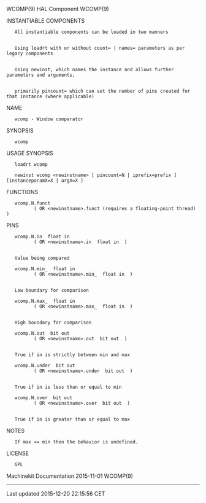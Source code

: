 WCOMP(9) HAL Component WCOMP(9)

INSTANTIABLE COMPONENTS

       All instantiable components can be loaded in two manners


       Using loadrt with or without count= | names= parameters as per legacy components


       Using newinst, which names the instance and allows further parameters and arguments,


       primarily pincount= which can set the number of pins created for that instance (where applicable)

NAME

       wcomp - Window comparator

SYNOPSIS

       wcomp

USAGE SYNOPSIS

       loadrt wcomp

       newinst wcomp <newinstname> [ pincount=N | iprefix=prefix ] [instanceparamX=X | argX=X ]

FUNCTIONS

       wcomp.N.funct
              ( OR <newinstname>.funct (requires a floating-point thread) )

PINS

       wcomp.N.in  float in
              ( OR <newinstname>.in  float in  )


       Value being compared

       wcomp.N.min_  float in
              ( OR <newinstname>.min_  float in  )


       Low boundary for comparison

       wcomp.N.max_  float in
              ( OR <newinstname>.max_  float in  )


       High boundary for comparison

       wcomp.N.out  bit out
              ( OR <newinstname>.out  bit out  )


       True if in is strictly between min and max

       wcomp.N.under  bit out
              ( OR <newinstname>.under  bit out  )


       True if in is less than or equal to min

       wcomp.N.over  bit out
              ( OR <newinstname>.over  bit out  )


       True if in is greater than or equal to max

NOTES

       If max <= min then the behavior is undefined.

LICENSE

       GPL

Machinekit Documentation 2015-11-01 WCOMP(9)

------------------------------------------------------------------------

Last updated 2015-12-20 22:15:56 CET


